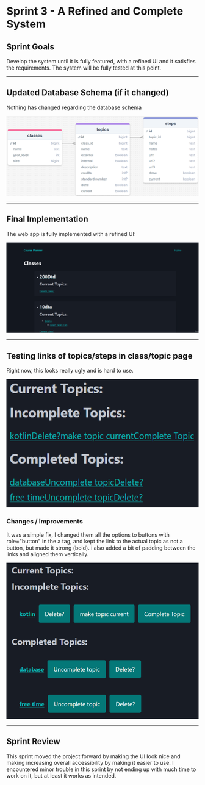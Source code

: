 # Sprint 3 - A Refined and Complete System


## Sprint Goals

Develop the system until it is fully featured, with a refined UI and it satisfies the requirements. The system will be fully tested at this point.


---

## Updated Database Schema (if it changed)

Nothing has changed regarding the database schema

![SCREENSHOT OF DB SCHEMA](screenshots/dbSchemaSprint2.png)


---

## Final Implementation

The web app is fully implemented with a refined UI:

![a screenshot of the working home page](screenshots/sprint3Functionality.png)


---

## Testing links of topics/steps in class/topic page

Right now, this looks really ugly and is hard to use.

![the links looking ugly and hard to use](screenshots/uglyLinks.png)

### Changes / Improvements

It was a simple fix, I changed them all the options to buttons with role="button" in the a tag, and kept the link to the actual topic as not a button, but made it strong (bold). i also added a bit of padding between the links and aligned them vertically.

![the links looking pretty and easy to use](screenshots/prettyLinks.png)

---

## Sprint Review

This sprint moved the project forward by making the UI look nice and making increasing overall accessibility by making it easier to use. I encountered minor trouble in this sprint by not ending up with much time to work on it, but at least it works as intended.

